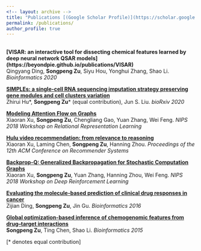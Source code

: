 ```yaml
---
<!-- layout: archive -->
title: "Publications [(Google Scholar Profile)](https://scholar.google.com/citations?user=KSCNG_MAAAAJ&hl=en&authuser=1)"
permalink: /publications/
author_profile: true
---
```

<br>
<b>[VISAR: an interactive tool for dissecting chemical features learned by deep
neural network QSAR models](https://beyondpie.github.io/publications/VISAR)</b> <br>
Qingyang Ding, <b>Songpeng Zu</b>, Siyu Hou, Yonghui Zhang, Shao Li. <i>Bioinformatics 2020</i>

<b>[SIMPLEs: a single-cell RNA sequencing imputation strategy preserving gene
modules and cell clusters
variation](https://beyondpie.github.io/publications/SIMPLEs)</b> <br>
Zhirui Hu\*, <b>Songpeng Zu</b>\* (equal contribution), Jun S. Liu. <i>bioRxiv 2020</i>

<b>[Modeling Attention Flow on Graphs](https://beyondpie.github.io/publications/AFG)</b> <br>
Xiaoran Xu, <b>Songpeng Zu</b>, Chengliang Gao, Yuan Zhang, Wei Feng. <i>NIPS 2018 Workshop on Relational Representation Learning</i>

<b>[Hulu video recommendation: from relevance to reasoning](https://beyondpie.github.io/publications/HULU)</b> <br>
Xiaoran Xu, Laming Chen, <b>Songpeng Zu</b>, Hanning Zhou. <i>Proceedings of the 12th ACM Conference on Recommender Systems</i>

<b>[Backprop-Q: Generalized Backpropagation for Stochastic Computation Graphs](https://beyondpie.github.io/publications/BPQ)</b> <br>
Xiaoran Xu, <b>Songpeng Zu</b>, Yuan Zhang, Hanning Zhou, Wei Feng. <i>NIPS 2018 Workshop on Deep Reinforcement Learning</i>

<b>[Evaluating the molecule-based prediction of clinical drug responses in cancer](https://beyondpie.github.io/publications/TCGA_PanCancer)</b> <br>
Zijian Ding, <b>Songpeng Zu</b>, Jin Gu.
<i>Bioinformatics  2016</i>

<b>[Global optimization-based inference of chemogenomic features from drug–target interactions](https://beyondpie.github.io/publications/GIFT)</b> <br>
<b>Songpeng Zu</b>, Ting Chen, Shao Li. <i>Bioinformatics 2015</i>




[\* denotes equal contribution]
